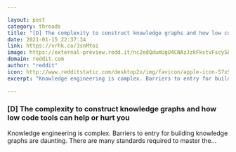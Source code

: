 ```yaml
---

layout: post
category: threads
title: "[D] The complexity to construct knowledge graphs and how low code tools can help or hurt you"
date: 2021-01-15 22:37:34
link: https://vrhk.co/3snMtoi
image: https://external-preview.redd.it/nc2edQdumUgU4CNAzJzkFkstvFscySBSfbkYqhVmJyw.jpg?width=896&height=469.109947644&auto=webp&crop=896:469.109947644,smart&s=39f6724907e9bd09b59cab650924040448675a95
domain: reddit.com
author: "reddit"
icon: http://www.redditstatic.com/desktop2x/img/favicon/apple-icon-57x57.png
excerpt: "Knowledge engineering is complex. Barriers to entry for building knowledge graphs are daunting. There are many standards required to master the..."

---
```


### [D] The complexity to construct knowledge graphs and how low code tools can help or hurt you

Knowledge engineering is complex. Barriers to entry for building knowledge graphs are daunting. There are many standards required to master the...